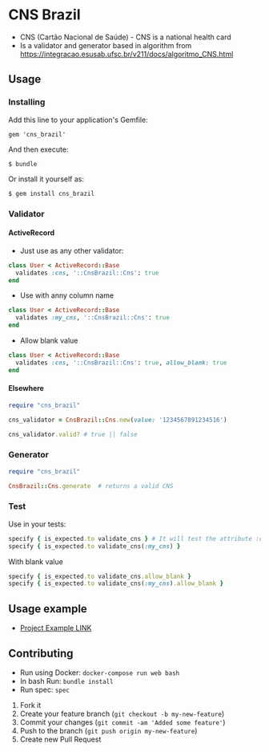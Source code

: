 # CNS Brazil
 - CNS (Cartão Nacional de Saúde) - CNS is a national health card
 - Is a validator and generator based in algorithm from https://integracao.esusab.ufsc.br/v211/docs/algoritmo_CNS.html

## Usage
### Installing
Add this line to your application's Gemfile:

    gem 'cns_brazil'

And then execute:

    $ bundle

Or install it yourself as:

    $ gem install cns_brazil

### Validator
#### ActiveRecord

 - Just use as any other validator:

```ruby
class User < ActiveRecord::Base
  validates :cns, '::CnsBrazil::Cns': true
end
```
 - Use with anny column name

```ruby
class User < ActiveRecord::Base
  validates :my_cns, '::CnsBrazil::Cns': true
end
```

 - Allow blank value

```ruby
class User < ActiveRecord::Base
  validates :cns, '::CnsBrazil::Cns': true, allow_blank: true
end
```

#### Elsewhere

```ruby
require "cns_brazil"

cns_validator = CnsBrazil::Cns.new(value: '1234567891234516')

cns_validator.valid? # true || false
```

### Generator

```ruby
require "cns_brazil"

CnsBrazil::Cns.generate  # returns a valid CNS
```

### Test

Use in your tests:

```ruby
specify { is_expected.to validate_cns } # It will test the attribute :cns by default
specify { is_expected.to validate_cns(:my_cns) }
```
With blank value

```ruby
specify { is_expected.to validate_cns.allow_blank }
specify { is_expected.to validate_cns(:my_cns).allow_blank }
```
## Usage example

 - [Project Example LINK](https://github.com/HDias/HEalth-Challenge)

## Contributing

 - Run using Docker: `docker-compose run web bash`
 - In bash Run: `bundle install`
 - Run spec: `spec`

1. Fork it
2. Create your feature branch (`git checkout -b my-new-feature`)
3. Commit your changes (`git commit -am 'Added some feature'`)
4. Push to the branch (`git push origin my-new-feature`)
5. Create new Pull Request
